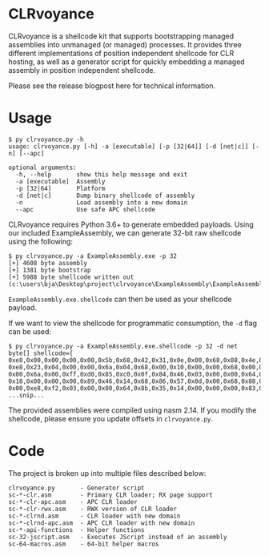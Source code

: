 # CLRvoyance

CLRvoyance is a shellcode kit that supports bootstrapping managed assemblies into unmanaged (or managed) processes. It provides three different implementations of position independent shellcode for CLR hosting, as well as a generator script for quickly embedding a managed assembly in position independent shellcode.

Please see the release blogpost here for technical information.

# Usage

```
$ py clrvoyance.py -h
usage: clrvoyance.py [-h] -a [executable] [-p [32|64]] [-d [net|c]] [-n] [--apc]

optional arguments:
  -h, --help       show this help message and exit
  -a [executable]  Assembly
  -p [32|64]       Platform
  -d [net|c]       Dump binary shellcode of assembly
  -n               Load assembly into a new domain
  --apc            Use safe APC shellcode
```

CLRvoyance requires Python 3.6+ to generate embedded payloads. Using our included ExampleAssembly, we can generate 32-bit raw shellcode using the following:

```
$ py clrvoyance.py -a ExampleAssembly.exe -p 32
[+] 4608 byte assembly
[+] 1381 byte bootstrap
[+] 5988 byte shellcode written out (c:\users\bja\Desktop\project\clrvoyance\ExampleAssembly\ExampleAssembly\bin\Debug\ExampleAssembly.exe.shellcode)
```

`ExampleAssembly.exe.shellcode` can then be used as your shellcode payload.

If we want to view the shellcode for programmatic consumption, the `-d` flag can be used:

```
$ py clrvoyance.py -a ExampleAssembly.exe.shellcode -p 32 -d net
byte[] shellcode={
0xe8,0x00,0x00,0x00,0x00,0x5b,0x68,0x42,0x31,0x0e,0x00,0x68,0x88,0x4e,0x0d,0x00,
0xe8,0x23,0x04,0x00,0x00,0x6a,0x04,0x68,0x00,0x10,0x00,0x00,0x68,0x00,0x03,0x00,
0x00,0x6a,0x00,0xff,0xd0,0x85,0xc0,0x0f,0x84,0x46,0x03,0x00,0x00,0x64,0x8b,0x35,
0x18,0x00,0x00,0x00,0x89,0x46,0x14,0x68,0x86,0x57,0x0d,0x00,0x68,0x88,0x4e,0x0d,
0x00,0xe8,0xf2,0x03,0x00,0x00,0x64,0x8b,0x35,0x14,0x00,0x00,0x00,0x83,0xc6,0x38,
...snip...
```

The provided assemblies were compiled using nasm 2.14. If you modify the shellcode, please ensure you update offsets in `clrvoyance.py`. 

# Code 

The project is broken up into multiple files described below:

```
clrvoyance.py  	    - Generator script
sc-*-clr.asm 	    - Primary CLR loader; RX page support
sc-*-clr-apc.asm    - APC CLR loader
sc-*-clr-rwx.asm    - RWX version of CLR loader
sc-*-clrnd.asm      - CLR loader with new domain
sc-*-clrnd-apc.asm  - APC CLR loader with new domain
sc-*-api-functions  - Helper functions
sc-32-jscript.asm   - Executes JScript instead of an assembly
sc-64-macros.asm    - 64-bit helper macros
```